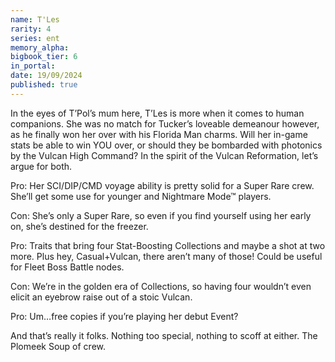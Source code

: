 ```yaml
---
name: T'Les
rarity: 4
series: ent
memory_alpha:
bigbook_tier: 6
in_portal:
date: 19/09/2024
published: true
---
```


In the eyes of T’Pol’s mum here, T’Les is more when it comes to human companions. She was no match for Tucker’s loveable demeanour however, as he finally won her over with his Florida Man charms. Will her in-game stats be able to win YOU over, or should they be bombarded with photonics by the Vulcan High Command? In the spirit of the Vulcan Reformation, let’s argue for both.

Pro: Her SCI/DIP/CMD voyage ability is pretty solid for a Super Rare crew. She’ll get some use for younger and Nightmare Mode™ players.

Con: She’s only a Super Rare, so even if you find yourself using her early on, she’s destined for the freezer.

Pro: Traits that bring four Stat-Boosting Collections and maybe a shot at two more. Plus hey, Casual+Vulcan, there aren’t many of those! Could be useful for Fleet Boss Battle nodes.

Con: We’re in the golden era of Collections, so having four wouldn’t even elicit an eyebrow raise out of a stoic Vulcan.

Pro: Um…free copies if you’re playing her debut Event?

And that’s really it folks. Nothing too special, nothing to scoff at either. The Plomeek Soup of crew.
